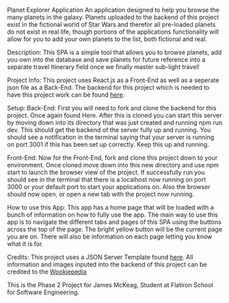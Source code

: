 Planet Explorer Application
An application designed to help you browse the many planets in the galaxy. Planets uploaded to the backend of this project exist in the fictional world of Star Wars and therefor all pre-loaded planets do not exist in real life, though portions of the applications functionality will allow for you to add your own planets to the list, both fictional and real.

Description:
This SPA is a simple tool that allows you to browse planets, add you own into the database and save planets for future reference into a separate travel Itinerary field once we finally master sub-light travel!

Project Info:
This project uses React.js as a Front-End as well as a seperate json file as a Back-End. The backend for this project which is needed to have this project work can be found [here](https://github.com/JMcKeag-blip/Phase-2-Project-Backend).

Setup:
Back-End:
First you will need to fork and clone the backend for this project. Once again found Here. After this is cloned you can start this server by moving down into its directory that was just created and running npm run dev. This should get the backend of the server fully up and running. You should see a notification in the terminal saying that your server is running on port 3001 if this has been set up correctly. Keep this up and running.

Front-End:
Now for the Front-End, fork and clone this project down to your environment. Once cloned move down into this new directory and use npm start to launch the browser view of the project. If successfully run you should see in the terminal that there is a localhost now running on port 3000 or your default port to start your applications on. Also the browser should now open, or open a new tab with the project now running.

How to use this App:
This app has a home page that will be loaded with a bunch of information on how to fully use the app. The main way to use this app is to navigate the different tabs and pages of this SPA using the buttons across the top of the page. The bright yellow button will be the current page you are on. There will also be information on each page letting you know what it is for.

Credits:
This project uses a JSON Server Template found [here](https://github.com/learn-co-curriculum/json-server-template).
All information and images inputed into the backend of this project can be credited to the [Wookiepedia](https://starwars.fandom.com/wiki)

This is the Phase 2 Project for James McKeag, 
Student at Flatiron School for Software Engineering.
